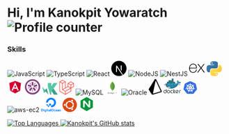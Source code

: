 # Hi, I'm Kanokpit Yowaratch <img src="https://komarev.com/ghpvc/?username=kanokpit-yowaratch&style=flat-square&color=blue" alt="Profile counter" />

### Skills

<p>
    <a href="https://developer.mozilla.org/en-US/docs/Web/JavaScript" target="_blank" rel="noreferrer" style="text-decoration:none;"><img src="https://raw.githubusercontent.com/danielcranney/readme-generator/main/public/icons/skills/javascript-colored.svg" width="36" alt="JavaScript" /></a>
    <a href="https://www.typescriptlang.org/" target="_blank" rel="noreferrer" style="text-decoration:none;"><img src="https://raw.githubusercontent.com/danielcranney/readme-generator/main/public/icons/skills/typescript-colored.svg" width="35" alt="TypeScript" /></a>
    <a href="https://reactjs.org/" target="_blank" rel="noreferrer" style="text-decoration:none;"><img src="https://raw.githubusercontent.com/danielcranney/readme-generator/main/public/icons/skills/react-colored.svg" width="36" alt="React" /></a>
    <a href="https://nextjs.org/" target="_blank" rel="noreferrer" style="text-decoration:none;">
        <img src="./public/next-js.svg" width="35" alt="NextJS" />
    </a>
    <a href="https://nodejs.org/en/" target="_blank" rel="noreferrer" style="text-decoration:none;">
        <img src="https://raw.githubusercontent.com/danielcranney/readme-generator/main/public/icons/skills/nodejs-colored.svg" width="36" alt="NodeJS" />
    </a>
    <a href="http://nestjs.com/" target="blank" rel="noreferrer" style="text-decoration:none;">
        <img src="https://nestjs.com/img/logo-small.svg" width="35" alt="NestJS" />
    </a>
    <a href="https://expressjs.com/" target="blank" rel="noreferrer" style="text-decoration:none;">
        <img src="./public/expressjs.svg" width="36" alt="Express" />
    </a>
    <a href="https://www.python.org/" target="blank" rel="noreferrer" style="text-decoration:none;">
        <img src="./public/python-5.svg" width="35" alt="Python" />
    </a>
    <a href="https://angular.io/" target="_blank" rel="noreferrer" style="text-decoration:none;">
        <img src="./public/angular.svg" width="36" alt="Angular" />
    </a>
    <a href="https://jasmine.github.io/" target="_blank" rel="noreferrer" style="text-decoration:none;">
        <img src="./public/jasmine.svg" width="36" alt="Jasmine" />
    </a>
    <a href="https://karma-runner.github.io/latest/index.html" target="_blank" rel="noreferrer" style="text-decoration:none;">
        <img src="./public/karma.svg" width="36" alt="Karma" />
    </a>
    <a href="https://laravel.com/" target="_blank" rel="noreferrer" style="text-decoration:none;">
        <img src="./public/laravel.svg" width="33" alt="Laravel" />
    </a>
    <a href="https://www.mysql.com/" target="_blank" rel="noreferrer" style="text-decoration:none;">
        <img src="https://raw.githubusercontent.com/danielcranney/readme-generator/main/public/icons/skills/mysql-colored.svg" width="36" alt="MySQL" />
    </a>
    <a href="https://www.mongodb.com/" target="_blank" rel="noreferrer" style="text-decoration:none;">
        <img src="./public//mongodb.svg" width="33" alt="MongoDB" />
    </a>
    <a href="https://www.oracle.com/" target="_blank" rel="noreferrer" style="text-decoration:none;">
        <img src="https://www.cdnlogo.com/logos/o/94/oracle.svg" width="33" alt="Oracle" />
    </a>
    <a href="https://www.prisma.io/" target="_blank" rel="noreferrer" style="text-decoration:none;">
        <img src="./public/prisma.svg" width="30" alt="Prisma" />
    </a>
    <a href="https://www.docker.com/" target="_blank" rel="noreferrer" style="text-decoration:none;">
        <img src="./public/docker.svg" width="40" alt="Docker" />
    </a>
    <a href="https://kubernetes.io/" target="_blank" rel="noreferrer" style="text-decoration:none;">
        <img src="./public/kubernetes.svg" width="35" alt="kubernetes" />
    </a>
    <a href="https://aws.amazon.com/ec2/" target="_blank" rel="noreferrer" style="text-decoration:none;">
        <img src="https://www.cdnlogo.com/logos/a/99/aws-ec2.svg" width="28" alt="aws-ec2" />
    </a>
    <a href="https://www.digitalocean.com/" target="_blank" rel="noreferrer" style="text-decoration:none;">
        <img src="./public/digitalocean.svg" width="45" alt="Digitalocean" />
    </a>
    <a href="https://ubuntu.com/" target="_blank" rel="noreferrer" style="text-decoration:none;">
        <img src="./public/ubuntu.svg" width="33" alt="Ubuntu" />
    </a>
    <a href="https://www.nginx.com/" target="_blank" rel="noreferrer" style="text-decoration:none;">
        <img src="./public/nginx.svg" width="37" alt="Nginx" />
    </a>
</p>

<a href="https://github.com/kanokpit-yowaratch">
    <img src="https://github-readme-stats.vercel.app/api/top-langs/?username=kanokpit-yowaratch&langs_count=10&title_color=0891b2&text_color=ffffff&icon_color=0891b2&bg_color=1c1917&hide_border=true&locale=en&custom_title=Top%20%Languages" alt="Top Languages" />
</a>

<a href="http://www.github.com/kanokpit-yowaratch">
    <img src="https://github-readme-stats.vercel.app/api?username=kanokpit-yowaratch&show_icons=true&hide=&count_private=true&title_color=0891b2&text_color=ffffff&icon_color=0891b2&bg_color=1c1917&hide_border=true&show_icons=true" alt="Kanokpit's GitHub stats" />
</a>